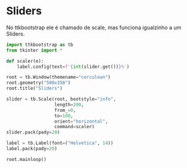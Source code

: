 # Sliders 

No ttkbootstrap ele é chamado de scale, mas funciona igualzinho a um Sliders.  

```Python
import ttkbootstrap as tb
from tkinter import *

def scaler(e):
    label.config(text=f'{int(slider.get())}%')

root = tb.Window(themename="cerculean")
root.geometry("500x350")
root.title("Sliders")

slider = tb.Scale(root, bootstyle="info",
                  length=200,
                  from_=0,
                  to=100,
                  orient="horizontal",
                  command=scaler)
slider.pack(pady=20)

label = tb.Label(font=("Helvetica", 14))
label.pack(pady=20)

root.mainloop()

```